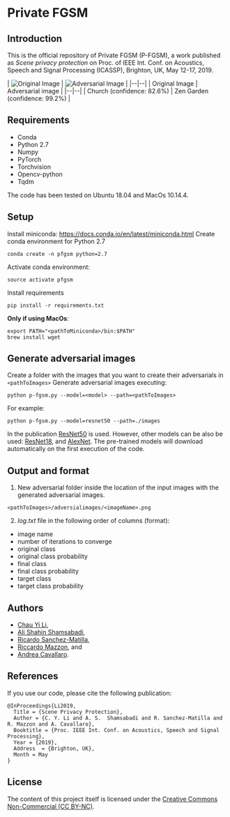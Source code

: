 

# Private FGSM

## Introduction
This is the official repository of Private FGSM (P-FGSM), a work published as *Scene privacy protection* on Proc. of IEEE Int. Conf. on Acoustics, Speech and Signal Processing (ICASSP), Brighton, UK, May 12-17, 2019.

| ![Original Image](https://github.com/smartcameras/P-FGSM/blob/master/example/image.png) | ![Adversarial Image
](https://github.com/smartcameras/P-FGSM/blob/master/example/image_adv.png) |
|--|--|
| Original Image | Adversarial image |
|--|--|
| Church (confidence: 82.6%) | Zen Garden (confidence: 99.2%) |


## Requirements
* Conda
* Python 2.7
* Numpy
* PyTorch
* Torchvision
* Opencv-python
* Tqdm

The code has been tested on Ubuntu 18.04 and MacOs 10.14.4.

## Setup

Install miniconda: https://docs.conda.io/en/latest/miniconda.html
Create conda environment for Python 2.7
```
conda create -n pfgsm python=2.7
```
Activate conda environment:
```
source activate pfgsm
```
Install requirements
```
pip install -r requirements.txt
```
**Only if using MacOs**:
```
export PATH="<pathToMiniconda>/bin:$PATH"
brew install wget
```

## Generate adversarial images

Create a folder with the images that you want to create their adversarials in ```<pathToImages>```
Generate adversarial images executing:
```
python p-fgsm.py --model=<model> --path=<pathToImages>
```
For example:
```
python p-fgsm.py --model=resnet50 --path=./images
```
In the publication [ResNet50](http://places2.csail.mit.edu/models_places365/resnet50_places365.pth.tar) is used. However, other models can be also be used: [ResNet18](http://places2.csail.mit.edu/models_places365/resnet18_places365.pth.tar),  and [AlexNet](http://places2.csail.mit.edu/models_places365/alexnet_places365.pth.tar). The pre-trained models will download automatically on the first execution of the code.

## Output and format

1. New adversarial folder inside the location of the input images with the generated adversarial images.
```
<pathToImages>/adversialimages/<imageName>.png
```
2. *log.txt* file in the following order of columns (format): 
 - image name
 - number of iterations to converge
 - original class
 - original class probability
 - final class
 - final class probability
 - target class
 - target class probability

## Authors
* [Chau Yi Li](mailto:chauyi.li@qmul.ac.uk), 
* [Ali Shahin Shamsabadi](mailto:a.shahinshamsabadi@qmul.ac.uk),
* [Ricardo Sanchez-Matilla](mailto:ricardo.sanchezmatilla@qmul.ac.uk),
* [Riccardo Mazzon](mailto:r.mazzon@qmul.ac.uk), and
* [Andrea Cavallaro](mailto:a.cavallaro@qmul.ac.uk).

## References
If you use our code, please cite the following publication:

    @InProceedings{Li2019,
      Title = {Scene Privacy Protection},
      Author = {C. Y. Li and A. S.  Shamsabadi and R. Sanchez-Matilla and R. Mazzon and A. Cavallaro},
      Booktitle = {Proc. IEEE Int. Conf. on Acoustics, Speech and Signal Processing},
      Year = {2019},
      Address  = {Brighton, UK},
      Month = May
    }

## License
The content of this project itself is licensed under the [Creative Commons Non-Commercial (CC BY-NC)](https://creativecommons.org/licenses/by-nc/2.0/uk/legalcode).
